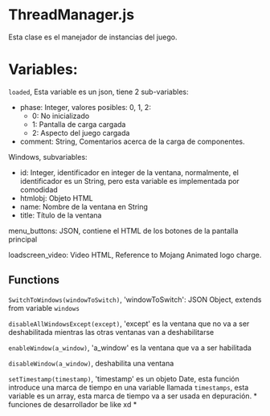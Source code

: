 # ThreadManager.js
Esta clase es el manejador de instancias del juego.

# Variables:
`loaded`, Esta variable es un json, tiene 2 sub-variables:
- phase: Integer, valores posibles: 0, 1, 2:
    - 0: No inicializado
    - 1: Pantalla de carga cargada
    - 2: Aspecto del juego cargada
- comment: String, Comentarios acerca de la carga de componentes.

Windows, subvariables:
- id: Integer, identificador en integer de la ventana, normalmente, el identificador es un String, pero esta variable es implementada por comodidad
- htmlobj: Objeto HTML
- name: Nombre de la ventana en String
- title: Título de la ventana

menu_buttons: JSON, contiene el HTML de los botones de la pantalla principal

loadscreen_video: Video HTML, Reference to Mojang Animated logo charge.

## Functions
`SwitchToWindows(windowToSwitch)`, 'windowToSwitch': JSON Object, extends from variable `windows`

`disableAllWindowsExcept(except)`, 'except' es la ventana que no va a ser deshabilitada mientras las otras ventanas van a deshabilitarse

`enableWindow(a_window)`, 'a_window' es la ventana que va a ser habilitada

`disableWindow(a_window)`, deshabilita una ventana

`setTimestamp(timestamp)`, 'timestamp' es un objeto Date, esta función introduce una marca de tiempo en una variable llamada `timestamps`, esta variable es un array, esta marca de tiempo va a ser usada en depuración. * funciones de desarrollador be like xd *